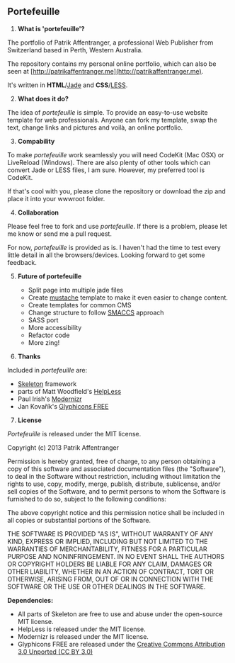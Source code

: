 ## Portefeuille

1. **What is 'portefeuille'?**

 The portfolio of Patrik Affentranger, a professional Web Publisher from Switzerland based in Perth, Western Australia.

 The repository contains my personal online portfolio, which can also be seen at [http://patrikaffentranger.me](http://patrikaffentranger.me).

 It's written in **HTML**/[Jade](http://github.com/visionmade/jade) and **CSS**/[LESS](http://github.com/cloudhead/less.js).


2. **What does it do?**

 The idea of *portefeuille* is simple. To provide an easy-to-use website template for web professionals. Anyone can fork my template, swap the text, change links and pictures and voilà, an online portfolio.


3. **Compability**

 To make *portefeuille* work seamlessly you will need CodeKit (Mac OSX) or LiveReload (Windows). There are also plenty of other tools which can convert Jade or LESS files, I am sure. However, my preferred tool is CodeKit.
 
 If that's cool with you, please clone the repository or download the zip and place it into your wwwroot folder.


4. **Collaboration**

 Please feel free to fork and use *portefeuille*. If there is a problem, please let me know or send me a pull request.
 
 For now, *portefeuille* is provided as is. I haven't had the time to test every little detail in all the browsers/devices. Looking forward to get some feedback.


5. **Future of portefeuille**

    * Split page into multiple jade files
    * Create [mustache](http://mustache.github.com/) template to make it even easier to change content.
    * Create templates for common CMS
    * Change structure to follow [SMACCS](http://smacss.com/) approach
    * SASS port
    * More accessibility
    * Refactor code
    * More zing!


6. **Thanks**

 Included in *portefeuille* are:
 
 * [Skeleton](https://github.com/dhgamache/Skeleton) framework 
 * parts of Matt Woodfield's [HelpLess](https://github.com/m6tt/HelpLess)
 * Paul Irish's [Modernizr](https://github.com/Modernizr/Modernizr "")
 * Jan Kovařík's [Glyphicons FREE](http://glyphicons.com/)


7. **License**

 *Portefeuille* is released under the MIT license.

 Copyright (c) 2013 Patrik Affentranger

 Permission is hereby granted, free of charge, to any person obtaining a copy of this software and associated documentation files (the "Software"), to deal in the Software without restriction, including without limitation the rights to use, copy, modify, merge, publish, distribute, sublicense, and/or sell copies of the Software, and to permit persons to whom the Software is furnished to do so, subject to the following conditions:

 The above copyright notice and this permission notice shall be included in all copies or substantial portions of the Software.

 THE SOFTWARE IS PROVIDED "AS IS", WITHOUT WARRANTY OF ANY KIND, EXPRESS OR IMPLIED, INCLUDING BUT NOT LIMITED TO THE WARRANTIES OF MERCHANTABILITY, FITNESS FOR A PARTICULAR PURPOSE AND NONINFRINGEMENT. IN NO EVENT SHALL THE AUTHORS OR COPYRIGHT HOLDERS BE LIABLE FOR ANY CLAIM, DAMAGES OR OTHER LIABILITY, WHETHER IN AN ACTION OF CONTRACT, TORT OR OTHERWISE, ARISING FROM, OUT OF OR IN CONNECTION WITH THE SOFTWARE OR THE USE OR OTHER DEALINGS IN THE SOFTWARE.

 **Dependencies:**

 * All parts of Skeleton are free to use and abuse under the open-source MIT license.
 * HelpLess is released under the MIT license.
 * Modernizr is released under the MIT license.
 * Glyphicons FREE are released under the [Creative Commons Attribution 3.0 Unported (CC BY 3.0)](http://creativecommons.org/licenses/by/3.0/deed.en)
